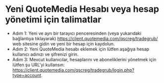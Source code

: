 # Yeni QuoteMedia Hesabı veya hesap yönetimi için talimatlar
- Adım 1: Yeni ve ayrı bir tarayıcı penceresinden (veya yukarıdaki bağlantıya tıklayarak) https://client.quotemedia.com/qscreg/tradegrub/ web sitesine gidin ve yeni bir hesap için kaydolun.
- Adım 2: Yeni QuoteMedia hesabı eklemek için lütfen aşağıya hesap kullanıcı adınızı ve şifrenizi girin.
- Adım 3: Mevcut kullanıcılar, hesaplarını ve aboneliklerini yönetmek için lütfen şu URL'yi kullansın: https://client.quotemedia.com/qscreg/tradegrub/login.php?type=account.